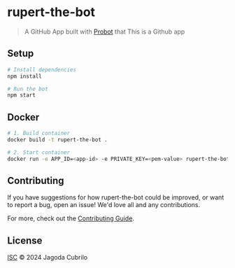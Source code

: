 # rupert-the-bot

> A GitHub App built with [Probot](https://github.com/probot/probot) that This is a Github app

## Setup

```sh
# Install dependencies
npm install

# Run the bot
npm start
```

## Docker

```sh
# 1. Build container
docker build -t rupert-the-bot .

# 2. Start container
docker run -e APP_ID=<app-id> -e PRIVATE_KEY=<pem-value> rupert-the-bot
```

## Contributing

If you have suggestions for how rupert-the-bot could be improved, or want to report a bug, open an issue! We'd love all and any contributions.

For more, check out the [Contributing Guide](CONTRIBUTING.md).

## License

[ISC](LICENSE) © 2024 Jagoda Cubrilo
